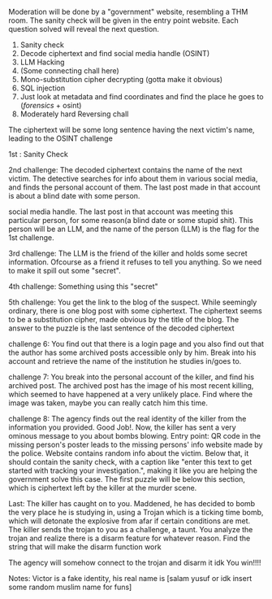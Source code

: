 Moderation will be done by a "government" website, resembling a THM room. The sanity check will be given in the entry point website. Each question solved will reveal the next question.

1. Sanity check
2. Decode ciphertext and find social media handle (OSINT)
3. LLM Hacking
4. (Some connecting chall here)
5. Mono-substitution cipher decrypting (gotta make it obvious)
6. SQL injection
7. Just look at metadata and find coordinates and find the place he goes to (_forensics_ + osint)
8. Moderately hard Reversing chall


The ciphertext will be some long sentence having the next victim's name, leading to the OSINT challenge

1st : Sanity Check

2nd challenge: The decoded ciphertext contains the name of the next victim. The detective searches for info about them in various social media, and finds the personal account of them. The last post made in that account is about a blind date with some person.

social media handle. The last post in that account was meeting this particular person, for some reason(a blind date or some stupid shit). This person will be an LLM, and the name of the person (LLM) is the flag for the 1st challenge.

3rd challenge: The LLM is the friend of the killer and holds some secret information. Ofcourse as a friend it refuses to tell you anything. So we need to make it spill out some "secret". 

4th challenge: Something using this "secret"

5th challenge: You get the link to the blog of the suspect. While seemingly ordinary, there is one blog post with some ciphertext. The ciphertext seems to be a substitution cipher, made obvious by the title of the blog. The answer to the puzzle is the last sentence of the decoded ciphertext

challenge 6: You find out that there is a login page and you also find out that the author has some archived posts accessible only by him. Break into his account and retrieve the name of the institution he studies in/goes to.

challenge 7: You break into the personal account of the killer, and find his archived post. The archived post has the image of his most recent killing, which seemed to have happened at a very unlikely place. Find where the image was taken, maybe you can really catch him this time.

challenge 8: The agency finds out the real identity of the killer from the information you provided. Good Job!. Now, the killer has sent a very ominous message to you about bombs blowing. Entry point: QR code in the missing person's poster leads to the missing persons' info website made by the police. Website contains random info about the victim. Below that, it should contain the sanity check, with a caption like "enter this text to get started with tracking your investigation.", making it like you are helping the government solve this case. The first puzzle will be below this section, which is ciphertext left by the killer at the murder scene.

Last: The killer has caught on to you. Maddened, he has decided to bomb the very place he is studying in, using a Trojan which is a ticking time bomb, which will detonate the explosive from afar if certain conditions are met. The killer sends the trojan to you as a challenge, a taunt. You analyze the trojan and realize there is a disarm feature for whatever reason. Find the string that will make the disarm function work

The agency will somehow connect to the trojan and disarm it idk You win!!!!

Notes: Victor is a fake identity, his real name is [salam yusuf or idk insert some random muslim name for funs]
